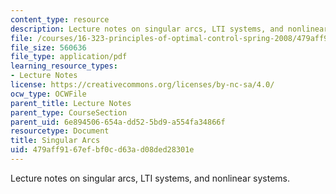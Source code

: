 ```yaml
---
content_type: resource
description: Lecture notes on singular arcs, LTI systems, and nonlinear systems.
file: /courses/16-323-principles-of-optimal-control-spring-2008/479aff9167efbf0cd63ad08ded28301e_lec10.pdf
file_size: 560636
file_type: application/pdf
learning_resource_types:
- Lecture Notes
license: https://creativecommons.org/licenses/by-nc-sa/4.0/
ocw_type: OCWFile
parent_title: Lecture Notes
parent_type: CourseSection
parent_uid: 6e894506-654a-dd52-5bd9-a554fa34866f
resourcetype: Document
title: Singular Arcs
uid: 479aff91-67ef-bf0c-d63a-d08ded28301e
---
```

Lecture notes on singular arcs, LTI systems, and nonlinear systems.